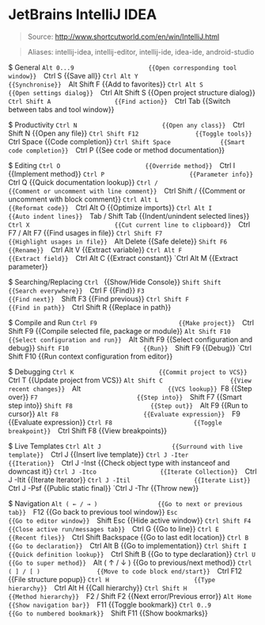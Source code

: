 # JetBrains IntelliJ IDEA

> Source: http://www.shortcutworld.com/en/win/IntelliJ.html

> Aliases: intellij-idea, intellij-editor, intellij-ide, idea-ide, android-studio

$ General
    `Alt 0...9                     {{Open corresponding tool window}} 
    `Ctrl S                        {{Save all}} 
    `Ctrl Alt Y                    {{Synchronise}} 
    `Alt Shift F                   {{Add to favorites}} 
    `Ctrl Alt S                    {{Open settings dialog}} 
    `Ctrl Alt Shift S              {{Open project structure dialog}} 
    `Ctrl Shift A                  {{Find action}} 
    `Ctrl Tab                      {{Switch between tabs and tool window}} 

$ Productivity
    `Ctrl N                        {{Open any class}} 
    `Ctrl Shift N                  {{Open any file}} 
    `Ctrl Shift F12                {{Toggle tools}} 
    `Ctrl Space                    {{Code completion}} 
    `Ctrl Shift Space              {{Smart code completion}} 
    `Ctrl P                        {{See code or method documentation}} 

$ Editing
    `Ctrl O                        {{Override method}} 
    `Ctrl I                        {{Implement method}} 
    `Ctrl P                        {{Parameter info}} 
    `Ctrl Q                        {{Quick documentation lookup}} 
    `Ctrl /                        {{Comment or uncomment with line comment}} 
    `Ctrl Shift /                  {{Comment or uncomment with block comment}} 
    `Ctrl Alt L                    {{Reformat code}} 
    `Ctrl Alt O                    {{Optimize imports}} 
    `Ctrl Alt I                    {{Auto indent lines}} 
    `Tab / Shift Tab               {{Indent/unindent selected lines}} 
    `Ctrl X                        {{Cut current line to clipboard}} 
    `Ctrl F7 / Alt F7              {{Find usages in file}} 
    `Ctrl Shift F7                 {{Highlight usages in file}} 
    `Alt Delete                    {{Safe delete}} 
    `Shift F6                      {{Rename}} 
    `Ctrl Alt V                    {{Extract variable}} 
    `Ctrl Alt F                    {{Extract field}} 
    `Ctrl Alt C                    {{Extract constant}} 
    `Ctrl Alt M                    {{Extract parameter}} 

$ Searching/Replacing
    `Ctrl `                        {{Show/Hide Console}} 
    `Shift Shift                   {{Search everywhere}} 
    `Ctrl  F                       {{Find}} 
    `F3                            {{Find next}} 
    `Shift F3                      {{Find previous}} 
    `Ctrl Shift F                  {{Find in path}} 
    `Ctrl Shift R                  {{Replace in path}} 

$ Compile and Run
    `Ctrl F9                       {{Make project}} 
    `Ctrl Shift F9                 {{Compile selected file, package or module}} 
    `Alt Shift F10                 {{Select configuration and run}} 
    `Alt Shift F9                  {{Select configuration and debug}} 
    `Shift F10                     {{Run}} 
    `Shift F9                      {{Debug}} 
    `Ctrl Shift F10                {{Run context configuration from editor}} 

$ Debugging
    `Ctrl K                        {{Commit project to VCS}} 
    `Ctrl T                        {{Update project from VCS}} 
    `Alt Shift C                   {{View recent changes}} 
    `Alt `                         {{VCS lookup}} 
    `F8                            {{Step over}} 
    `F7                            {{Step into}} 
    `Shift F7                      {{Smart step into}} 
    `Shift F8                      {{Step out}} 
    `Alt F9                        {{Run to cursor}} 
    `Alt F8                        {{Evaluate expression}} 
    `F9                            {{Evaluate expression}} 
    `Ctrl F8                       {{Toggle breakpoint}} 
    `Ctrl Shift F8                 {{View breakpoints}} 

$ Live Templates
    `Ctrl Alt J                    {{Surround with live template}} 
    `Ctrl J                        {{Insert live template}} 
    `Ctrl J -Iter                  {{Iteration}} 
    `Ctrl J -Inst                  {{Check object type with instanceof and downcast it}} 
    `Ctrl J -Itco                  {{Iterate Collection}} 
    `Ctrl J -Itit                  {{Iterate Iterator}} 
    `Ctrl J -Itil                  {{Iterate List}} 
    `Ctrl J -Psf                   {{Public static final}} 
    `Ctrl J -Thr                   {{Throw new}} 

$ Navigation
    `Alt ( ← / → )                 {{Go to next or previous tab}} 
    `F12                           {{Go back to previous tool window}} 
    `Esc                           {{Go to editor window}} 
    `Shift Esc                     {{Hide active window}} 
    `Ctrl Shift F4                 {{Close active run/messages tab}} 
    `Ctrl G                        {{Go to line}} 
    `Ctrl E                        {{Recent files}} 
    `Ctrl Shift Backspace          {{Go to last edit location}} 
    `Ctrl B                        {{Go to declaration}} 
    `Ctrl Alt B                    {{Go to implementation}} 
    `Ctrl Shift I                  {{Quick definition lookup}} 
    `Ctrl Shift B                  {{Go to type declaration}} 
    `Ctrl U                        {{Go to super method}} 
    `Alt ( ↑ / ↓ )                 {{Go to previous/next method}} 
    `Ctrl ( ] / [ )                {{Move to code block end/start}} 
    `Ctrl F12                      {{File structure popup}} 
    `Ctrl H                        {{Type hierarchy}} 
    `Ctrl Alt H                    {{Call hierarchy}} 
    `Ctrl Shift H                  {{Method hierarchy}} 
    `F2 / Shift F2                 {{Next error/Previous error}} 
    `Alt Home                      {{Show navigation bar}} 
    `F11                           {{Toggle bookmark}} 
    `Ctrl 0..9                     {{Go to numbered bookmark}} 
    `Shift F11                     {{Show bookmarks}} 

